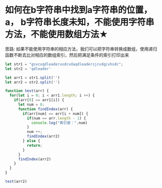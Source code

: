 # 如何在b字符串中找到a字符串的位置，a， b字符串长度未知，不能使用字符串方法，不能使用数组方法★


思路: 如果不能使用字符串的相应方法，我们可以把字符串转换成数组，使用递归函数不断去比对相应的数组索引，然后把满足条件的索引打印出来



```js
let str1 = "gsvcxqdleaderusdcvdaqdleadersjcvdgcvhsdc";
let str2 = 'qdleader'

let arr1 = str1.split('')
let arr2 = str2.split('')

function test(arr) {
  for(let i = 0; i < arr1.length; i ++) {
    if(arr[0] == arr1[i]) {
      let num = 0;
      function findIndex(arr) {
        if(arr[num] == arr[i + num]) {
          if(num == arr.length - 1) {
            console.log("索引是：",num)
          }
          num ++;
          findIndex(arr2)
        } else {
          return;
        }
      }
      findIndex(arr2)
    }
  }
}

test(arr2)
```
